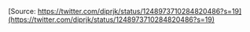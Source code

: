 [Source: https://twitter.com/diprjk/status/1248973710284820486?s=19](https://twitter.com/diprjk/status/1248973710284820486?s=19)